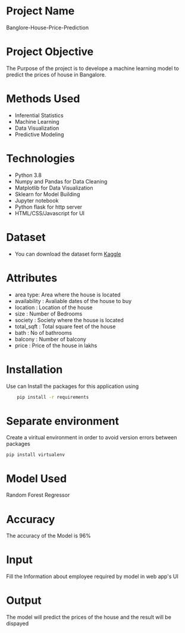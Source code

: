 # Project Name
Banglore-House-Price-Prediction 

# Project Objective
The Purpose of the project is to develope a machine learning model to predict the prices of house in Bangalore.

# Methods Used
- Inferential Statistics
- Machine Learning
- Data Visualization
- Predictive Modeling

# Technologies
- Python 3.8
- Numpy and Pandas for Data Cleaning
- Matplotlib for Data Visualization
- Sklearn for Model Building
- Jupyter notebook
- Python flask for http server
- HTML/CSS/Javascript for UI

# Dataset 
- You can download the dataset form [Kaggle](https://www.kaggle.com/amitabhajoy/bengaluru-house-price-data)

# Attributes
- area type: Area where the house is located
- availability : Avaliable dates of the house to buy 
- location : Location of the house
- size : Number of Bedrooms
- society : Society where the house is located
- total_sqft :	Total square feet of the house
- bath : No of bathrooms
- balcony :	Number of balcony
- price : Price of the house in lakhs


# Installation
 Use can Install the packages for this application using
```sh
    pip install -r requirements
```

# Separate environment
Create a viritual environment in order to avoid version errors between packages
```
pip install virtualenv
```

# Model Used 
Random Forest Regressor 

# Accuracy 
The accuracy of the Model is 96%

# Input
Fill the Information about employee required by model in web app's UI

# Output
The model will predict the prices of the house and the result will be dispayed 
